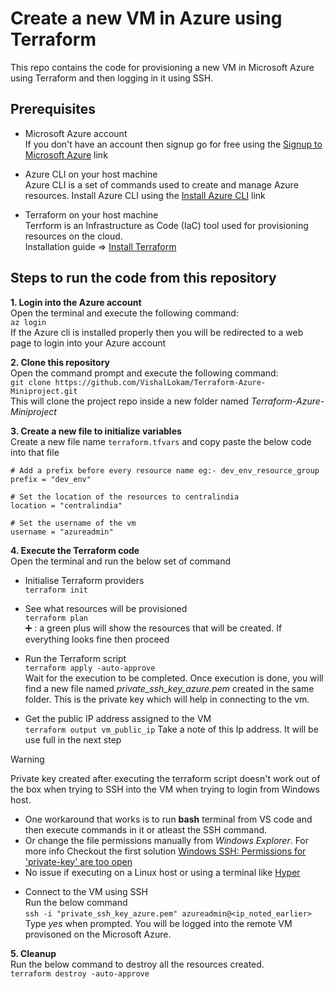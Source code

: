 # Create a new VM in Azure using Terraform
This repo contains the code for provisioning a new VM in Microsoft Azure using Terraform and then logging in it using SSH.



## Prerequisites
- Microsoft Azure account  
If you don't have an account then signup go for free using the [Signup to Microsoft Azure](https://azure.microsoft.com/en-in/free/open-source) link

- Azure CLI on your host machine  
Azure CLI is a set of commands used to create and manage Azure resources.
Install Azure CLI using the [Install Azure CLI](https://learn.microsoft.com/en-us/cli/azure/install-azure-cli) link  

- Terraform on your host machine  
Terrform is an Infrastructure as Code (IaC) tool used for provisioning resources on the cloud.  
Installation guide => [Install Terraform](https://developer.hashicorp.com/terraform/tutorials/aws-get-started/install-cli)


## Steps to run the code from this repository
__1. Login into the Azure account__  
Open the terminal and execute the following command:  
`az login`  
If the Azure cli is installed properly then you will be redirected to a web page to login into your Azure account

__2. Clone this repository__  
Open the command prompt and execute the following command:  
`git clone https://github.com/VishalLokam/Terraform-Azure-Miniproject.git`  
This will clone the project repo inside a new folder named *Terraform-Azure-Miniproject*

__3. Create a new file to initialize variables__  
Create a new file name `terraform.tfvars` and copy paste the below code into that file  
```
# Add a prefix before every resource name eg:- dev_env_resource_group
prefix = "dev_env"

# Set the location of the resources to centralindia
location = "centralindia"

# Set the username of the vm
username = "azureadmin"
```

__4. Execute the Terraform code__    
Open the terminal and run the below set of command  
- Initialise Terraform providers  
    `terraform init` 

- See what resources will be provisioned  
    `terraform plan`  
    	:heavy_plus_sign: : a green plus will show the resources that will be created. If everything looks fine then proceed  

- Run the Terraform script  
    `terraform apply -auto-approve`  
    Wait for the execution to be completed. Once execution is done, you will find a new file named *private_ssh_key_azure.pem* created in the same folder. This is the private key which will help in connecting to the vm.

- Get the public IP address assigned to the VM  
    `terraform output vm_public_ip`
  Take a note of this Ip address. It will be use full in the next step


> [!WARNING]  
> Private key created after executing the terraform script doesn't work out of the box when trying to SSH into the VM when trying to login from Windows host.  
> - One workaround that works is to run __bash__ terminal from VS code and then execute commands in it or atleast the SSH command.  
> - Or change the file permissions manually from _Windows Explorer_. For more info Checkout the first solution [Windows SSH: Permissions for 'private-key' are too open](https://superuser.com/questions/1296024/windows-ssh-permissions-for-private-key-are-too-open)
> - No issue if executing on a Linux host or using a terminal like [Hyper](https://hyper.is/)
- Connect to the VM using SSH  
    Run the below command  
    `ssh -i "private_ssh_key_azure.pem" azureadmin@<ip_noted_earlier>`  
    Type *yes* when prompted. You will be logged into the remote VM provisoned on the Microsoft Azure.

__5. Cleanup__  
Run the below command to destroy all the resources created.  
`terraform destroy -auto-approve`








